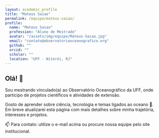 ```yaml
---
layout: academic_profile
title: "Mateus Saiao"
permalink: /equipe/mateus-saiao/
profile:
  name: "Mateus Saiao"
  profession: "Aluno de Mestrado"
  avatar: "/assets/img/equipe/Mateus-Saiao.jpg"
  email: "contato@observatoriooceanografico.org"
  github: ""
  orcid: ""
  scholar: ""
  location: "UFF - Niterói, RJ"
---
```


## Olá! 👋

Sou mestrando vinculado(a) ao Observatório Oceanográfico da UFF, onde participo de projetos científicos e atividades de extensão.

Gosto de aprender sobre ciência, tecnologia e temas ligados ao oceano 🌊. Em breve atualizarei esta página com mais detalhes sobre minha trajetória, interesses e projetos.

📫 Para contato: utilize o e-mail acima ou procure nossa equipe pelo site institucional.
